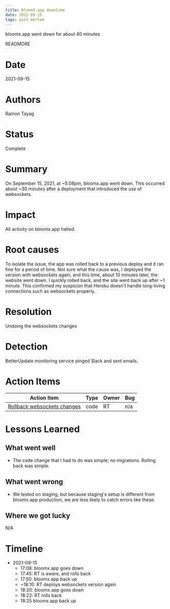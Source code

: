 ```yaml
---
title: BloomX.app downtime
date: 2021-09-15
tags: post-mortem
---
```


bloomx.app went down for about 40 minutes

READMORE

# Date
2021-09-15

# Authors
Ramon Tayag

# Status
Complete

# Summary
On September 15, 2021, at ~5:08pm, bloomx.app went down. This occurred about ~30 minutes after a deployment that introduced the use of websockets.

# Impact
All activity on bloomx.app halted.

# Root causes
To isolate the issue, the app was rolled back to a previous deploy and it ran fine for a period of time. Not sure what the cause was, I deployed the version with websockets again, and this time, about 10 minutes later, the website went down. I quickly rolled back, and the site went back up after ~1 minute. This confirmed my suspicion that Heroku doesn't handle long-living connections such as websockets properly.

# Resolution
Undoing the websockets changes

# Detection
BetterUpdate monitoring service pinged Slack and sent emails.

# Action Items

| Action Item                                                                        | Type | Owner | Bug |
|------------------------------------------------------------------------------------|------|-------|-----|
| [Rollback websockets changes](https://github.com/bloom-solutions/bloom21/pull/577) | code | RT    | n/a |

# Lessons Learned

## What went well
- The code change that I had to do was simple; no migrations. Rolling back was simple.

## What went wrong
- We tested on staging, but because staging's setup is different from bloomx.app production, we are less likely to catch errors like these.

## Where we got lucky
N/A

# Timeline
- 2021-09-15
  - 17:08: bloomx.app goes down
  - 17:45: RT is aware, and rolls back
  - 17:50: bloomx.app back up
  - ~18:10: RT deploys websockets version again
  - 18:20: bloomx.app goes down
  - 18:22: RT rolls back
  - 18:25 bloomx.app back up
